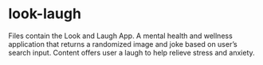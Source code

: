 # look-laugh
Files contain the Look and Laugh App. A mental health and wellness 
application that returns a randomized image and joke based on user’s search input. 
Content offers user a laugh to help relieve stress and anxiety. 
